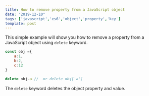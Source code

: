 ```yaml
---
title: How to remove property from a JavaScript object
date: "2019-12-10"
tags: ['javascript','es6','object','property','key']
template: post
---
```


This simple example will show you how to remove a property from a JavaScript object using `delete`
keyword.

```js
const obj ={
    a:1,
    b:2,
    c:12
}

delete obj.a //  or delete obj['a']
```

The `delete` keyword deletes the object property and value.
